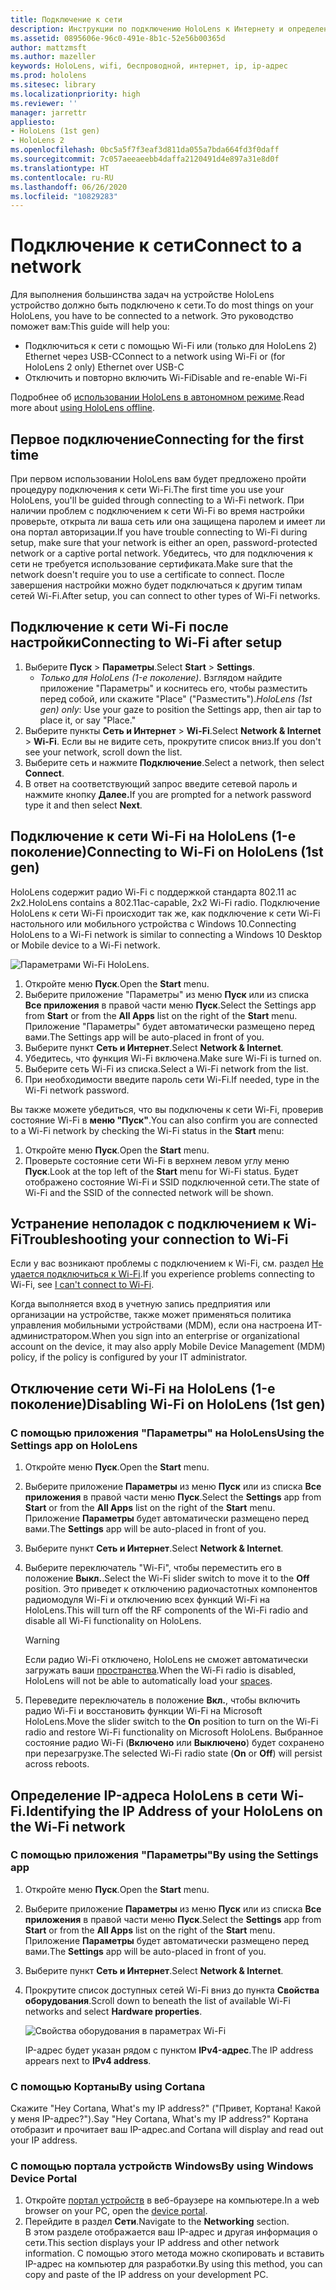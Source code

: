 ```yaml
---
title: Подключение к сети
description: Инструкции по подключению HoloLens к Интернету и определению IP-адреса устройства.
ms.assetid: 0895606e-96c0-491e-8b1c-52e56b00365d
author: mattzmsft
ms.author: mazeller
keywords: HoloLens, wifi, беспроводной, интернет, ip, ip-адрес
ms.prod: hololens
ms.sitesec: library
ms.localizationpriority: high
ms.reviewer: ''
manager: jarrettr
appliesto:
- HoloLens (1st gen)
- HoloLens 2
ms.openlocfilehash: 0bc5a5f7f3eaf3d811da055a7bda664fd3f0daff
ms.sourcegitcommit: 7c057aeeaeebb4daffa2120491d4e897a31e8d0f
ms.translationtype: HT
ms.contentlocale: ru-RU
ms.lasthandoff: 06/26/2020
ms.locfileid: "10829283"
---
```

# <span data-ttu-id="c2ca0-104">Подключение к сети</span><span class="sxs-lookup"><span data-stu-id="c2ca0-104">Connect to a network</span></span>

<span data-ttu-id="c2ca0-105">Для выполнения большинства задач на устройстве HoloLens устройство должно быть подключено к сети.</span><span class="sxs-lookup"><span data-stu-id="c2ca0-105">To do most things on your HoloLens, you have to be connected to a network.</span></span> <span data-ttu-id="c2ca0-106">Это руководство поможет вам:</span><span class="sxs-lookup"><span data-stu-id="c2ca0-106">This guide will help you:</span></span>

- <span data-ttu-id="c2ca0-107">Подключиться к сети с помощью Wi-Fi или (только для HoloLens 2) Ethernet через USB-C</span><span class="sxs-lookup"><span data-stu-id="c2ca0-107">Connect to a network using Wi-Fi or (for HoloLens 2 only) Ethernet over USB-C</span></span>
- <span data-ttu-id="c2ca0-108">Отключить и повторно включить Wi-Fi</span><span class="sxs-lookup"><span data-stu-id="c2ca0-108">Disable and re-enable Wi-Fi</span></span>

<span data-ttu-id="c2ca0-109">Подробнее об [использовании HoloLens в автономном режиме](hololens-offline.md).</span><span class="sxs-lookup"><span data-stu-id="c2ca0-109">Read more about [using HoloLens offline](hololens-offline.md).</span></span>

## <span data-ttu-id="c2ca0-110">Первое подключение</span><span class="sxs-lookup"><span data-stu-id="c2ca0-110">Connecting for the first time</span></span>

<span data-ttu-id="c2ca0-111">При первом использовании HoloLens вам будет предложено пройти процедуру подключения к сети Wi-Fi.</span><span class="sxs-lookup"><span data-stu-id="c2ca0-111">The first time you use your HoloLens, you'll be guided through connecting to a Wi-Fi network.</span></span> <span data-ttu-id="c2ca0-112">При наличии проблем с подключением к сети Wi-Fi во время настройки проверьте, открыта ли ваша сеть или она защищена паролем и имеет ли она портал авторизации.</span><span class="sxs-lookup"><span data-stu-id="c2ca0-112">If you have trouble connecting to Wi-Fi during setup, make sure that your network is either an open, password-protected network or a captive portal network.</span></span> <span data-ttu-id="c2ca0-113">Убедитесь, что для подключения к сети не требуется использование сертификата.</span><span class="sxs-lookup"><span data-stu-id="c2ca0-113">Make sure that the network doesn't require you to use a certificate to connect.</span></span> <span data-ttu-id="c2ca0-114">После завершения настройки можно будет подключаться к другим типам сетей Wi-Fi.</span><span class="sxs-lookup"><span data-stu-id="c2ca0-114">After setup, you can connect to other types of Wi-Fi networks.</span></span>

## <span data-ttu-id="c2ca0-115">Подключение к сети Wi-Fi после настройки</span><span class="sxs-lookup"><span data-stu-id="c2ca0-115">Connecting to Wi-Fi after setup</span></span>

1. <span data-ttu-id="c2ca0-116">Выберите **Пуск** > **Параметры**.</span><span class="sxs-lookup"><span data-stu-id="c2ca0-116">Select **Start** > **Settings**.</span></span>
   - <span data-ttu-id="c2ca0-117">*Только для HoloLens (1-е поколение)*. Взглядом найдите приложение "Параметры" и коснитесь его, чтобы разместить перед собой, или скажите "Place" ("Разместить").</span><span class="sxs-lookup"><span data-stu-id="c2ca0-117">*HoloLens (1st gen) only*: Use your gaze to position the Settings app, then air tap to place it, or say "Place."</span></span>
1. <span data-ttu-id="c2ca0-118">Выберите пункты **Сеть и Интернет** > **Wi-Fi**.</span><span class="sxs-lookup"><span data-stu-id="c2ca0-118">Select **Network & Internet** > **Wi-Fi**.</span></span> <span data-ttu-id="c2ca0-119">Если вы не видите сеть, прокрутите список вниз.</span><span class="sxs-lookup"><span data-stu-id="c2ca0-119">If you don't see your network, scroll down the list.</span></span>
1. <span data-ttu-id="c2ca0-120">Выберите сеть и нажмите **Подключение**.</span><span class="sxs-lookup"><span data-stu-id="c2ca0-120">Select a network, then select **Connect**.</span></span>
1. <span data-ttu-id="c2ca0-121">В ответ на соответствующий запрос введите сетевой пароль и нажмите кнопку **Далее.**</span><span class="sxs-lookup"><span data-stu-id="c2ca0-121">If you are prompted for a network password type it and then select **Next**.</span></span>

## <span data-ttu-id="c2ca0-122">Подключение к сети Wi-Fi на HoloLens (1-е поколение)</span><span class="sxs-lookup"><span data-stu-id="c2ca0-122">Connecting to Wi-Fi on HoloLens (1st gen)</span></span>

<span data-ttu-id="c2ca0-123">HoloLens содержит радио Wi-Fi с поддержкой стандарта 802.11 ac 2x2.</span><span class="sxs-lookup"><span data-stu-id="c2ca0-123">HoloLens contains a 802.11ac-capable, 2x2 Wi-Fi radio.</span></span> <span data-ttu-id="c2ca0-124">Подключение HoloLens к сети Wi-Fi происходит так же, как подключение к сети Wi-Fi настольного или мобильного устройства с Windows 10.</span><span class="sxs-lookup"><span data-stu-id="c2ca0-124">Connecting HoloLens to a Wi-Fi network is similar to connecting a Windows 10 Desktop or Mobile device to a Wi-Fi network.</span></span>

![Параметрами Wi-Fi HoloLens.](./images/wifi-hololens-600px.jpg)

1. <span data-ttu-id="c2ca0-126">Откройте меню **Пуск**.</span><span class="sxs-lookup"><span data-stu-id="c2ca0-126">Open the **Start** menu.</span></span>
1. <span data-ttu-id="c2ca0-127">Выберите приложение "Параметры" из меню **Пуск** или из списка **Все приложения** в правой части меню **Пуск**.</span><span class="sxs-lookup"><span data-stu-id="c2ca0-127">Select the Settings app from **Start** or from the **All Apps** list on the right of the **Start** menu.</span></span> <span data-ttu-id="c2ca0-128">Приложение "Параметры" будет автоматически размещено перед вами.</span><span class="sxs-lookup"><span data-stu-id="c2ca0-128">The Settings app will be auto-placed in front of you.</span></span>
1. <span data-ttu-id="c2ca0-129">Выберите пункт **Сеть и Интернет**.</span><span class="sxs-lookup"><span data-stu-id="c2ca0-129">Select **Network & Internet**.</span></span>
1. <span data-ttu-id="c2ca0-130">Убедитесь, что функция Wi-Fi включена.</span><span class="sxs-lookup"><span data-stu-id="c2ca0-130">Make sure Wi-Fi is turned on.</span></span>
1. <span data-ttu-id="c2ca0-131">Выберите сеть Wi-Fi из списка.</span><span class="sxs-lookup"><span data-stu-id="c2ca0-131">Select a Wi-Fi network from the list.</span></span>
1. <span data-ttu-id="c2ca0-132">При необходимости введите пароль сети Wi-Fi.</span><span class="sxs-lookup"><span data-stu-id="c2ca0-132">If needed, type in the Wi-Fi network password.</span></span>

<span data-ttu-id="c2ca0-133">Вы также можете убедиться, что вы подключены к сети Wi-Fi, проверив состояние Wi-Fi в **меню "Пуск"**.</span><span class="sxs-lookup"><span data-stu-id="c2ca0-133">You can also confirm you are connected to a Wi-Fi network by checking the Wi-Fi status in the **Start** menu:</span></span>

1. <span data-ttu-id="c2ca0-134">Откройте меню **Пуск**.</span><span class="sxs-lookup"><span data-stu-id="c2ca0-134">Open the **Start** menu.</span></span>
1. <span data-ttu-id="c2ca0-135">Проверьте состояние сети Wi-Fi в верхнем левом углу меню **Пуск**.</span><span class="sxs-lookup"><span data-stu-id="c2ca0-135">Look at the top left of the **Start** menu for Wi-Fi status.</span></span> <span data-ttu-id="c2ca0-136">Будет отображено состояние Wi-Fi и SSID подключенной сети.</span><span class="sxs-lookup"><span data-stu-id="c2ca0-136">The state of Wi-Fi and the SSID of the connected network will be shown.</span></span>

## <span data-ttu-id="c2ca0-137">Устранение неполадок с подключением к Wi-Fi</span><span class="sxs-lookup"><span data-stu-id="c2ca0-137">Troubleshooting your connection to Wi-Fi</span></span>

<span data-ttu-id="c2ca0-138">Если у вас возникают проблемы с подключением к Wi-Fi, см. раздел [Не удается подключиться к Wi-Fi](./hololens-faq.md#i-cant-connect-to-wi-fi).</span><span class="sxs-lookup"><span data-stu-id="c2ca0-138">If you experience problems connecting to Wi-Fi, see [I can't connect to Wi-Fi](./hololens-faq.md#i-cant-connect-to-wi-fi).</span></span>

<span data-ttu-id="c2ca0-139">Когда выполняется вход в учетную запись предприятия или организации на устройстве, также может применяться политика управления мобильными устройствами (MDM), если она настроена ИТ-администратором.</span><span class="sxs-lookup"><span data-stu-id="c2ca0-139">When you sign into an enterprise or organizational account on the device, it may also apply Mobile Device Management (MDM) policy, if the policy is configured by your IT administrator.</span></span>

## <span data-ttu-id="c2ca0-140">Отключение сети Wi-Fi на HoloLens (1-е поколение)</span><span class="sxs-lookup"><span data-stu-id="c2ca0-140">Disabling Wi-Fi on HoloLens (1st gen)</span></span>

### <span data-ttu-id="c2ca0-141">С помощью приложения "Параметры" на HoloLens</span><span class="sxs-lookup"><span data-stu-id="c2ca0-141">Using the Settings app on HoloLens</span></span>

1. <span data-ttu-id="c2ca0-142">Откройте меню **Пуск**.</span><span class="sxs-lookup"><span data-stu-id="c2ca0-142">Open the **Start** menu.</span></span>
1. <span data-ttu-id="c2ca0-143">Выберите приложение **Параметры** из меню **Пуск** или из списка **Все приложения** в правой части меню **Пуск**.</span><span class="sxs-lookup"><span data-stu-id="c2ca0-143">Select the **Settings** app from **Start** or from the **All Apps** list on the right of the **Start** menu.</span></span> <span data-ttu-id="c2ca0-144">Приложение **Параметры** будет автоматически размещено перед вами.</span><span class="sxs-lookup"><span data-stu-id="c2ca0-144">The **Settings** app will be auto-placed in front of you.</span></span>
1. <span data-ttu-id="c2ca0-145">Выберите пункт **Сеть и Интернет**.</span><span class="sxs-lookup"><span data-stu-id="c2ca0-145">Select **Network & Internet**.</span></span>
1. <span data-ttu-id="c2ca0-146">Выберите переключатель "Wi-Fi", чтобы переместить его в положение **Выкл.**.</span><span class="sxs-lookup"><span data-stu-id="c2ca0-146">Select the Wi-Fi slider switch to move it to the **Off** position.</span></span> <span data-ttu-id="c2ca0-147">Это приведет к отключению радиочастотных компонентов радиомодуля Wi-Fi и отключению всех функций Wi-Fi на HoloLens.</span><span class="sxs-lookup"><span data-stu-id="c2ca0-147">This will turn off the RF components of the Wi-Fi radio and disable all Wi-Fi functionality on HoloLens.</span></span>

    > [!WARNING]
    > <span data-ttu-id="c2ca0-148">Если радио Wi-Fi отключено, HoloLens не сможет автоматически загружать ваши [пространства](hololens-spaces.md).</span><span class="sxs-lookup"><span data-stu-id="c2ca0-148">When the Wi-Fi radio is disabled, HoloLens will not be able to automatically load your [spaces](hololens-spaces.md).</span></span>

1. <span data-ttu-id="c2ca0-149">Переведите переключатель в положение **Вкл.**, чтобы включить радио Wi-Fi и восстановить функции Wi-Fi на Microsoft HoloLens.</span><span class="sxs-lookup"><span data-stu-id="c2ca0-149">Move the slider switch to the **On** position to turn on the Wi-Fi radio and restore Wi-Fi functionality on Microsoft HoloLens.</span></span> <span data-ttu-id="c2ca0-150">Выбранное состояние радио Wi-Fi (**Включено** или **Выключено**) будет сохранено при перезагрузке.</span><span class="sxs-lookup"><span data-stu-id="c2ca0-150">The selected Wi-Fi radio state (**On** or **Off**) will persist across reboots.</span></span>

## <span data-ttu-id="c2ca0-151">Определение IP-адреса HoloLens в сети Wi-Fi.</span><span class="sxs-lookup"><span data-stu-id="c2ca0-151">Identifying the IP Address of your HoloLens on the Wi-Fi network</span></span>

### <span data-ttu-id="c2ca0-152">С помощью приложения "Параметры"</span><span class="sxs-lookup"><span data-stu-id="c2ca0-152">By using the Settings app</span></span>

1. <span data-ttu-id="c2ca0-153">Откройте меню **Пуск**.</span><span class="sxs-lookup"><span data-stu-id="c2ca0-153">Open the **Start** menu.</span></span>
1. <span data-ttu-id="c2ca0-154">Выберите приложение **Параметры** из меню **Пуск** или из списка **Все приложения** в правой части меню **Пуск**.</span><span class="sxs-lookup"><span data-stu-id="c2ca0-154">Select the **Settings** app from **Start** or from the **All Apps** list on the right of the **Start** menu.</span></span> <span data-ttu-id="c2ca0-155">Приложение **Параметры** будет автоматически размещено перед вами.</span><span class="sxs-lookup"><span data-stu-id="c2ca0-155">The **Settings** app will be auto-placed in front of you.</span></span>
1. <span data-ttu-id="c2ca0-156">Выберите пункт **Сеть и Интернет**.</span><span class="sxs-lookup"><span data-stu-id="c2ca0-156">Select **Network & Internet**.</span></span>
1. <span data-ttu-id="c2ca0-157">Прокрутите список доступных сетей Wi-Fi вниз до пункта **Свойства оборудования**.</span><span class="sxs-lookup"><span data-stu-id="c2ca0-157">Scroll down to beneath the list of available Wi-Fi networks and select **Hardware properties**.</span></span>

    ![Свойства оборудования в параметрах Wi-Fi](./images/wifi-hololens-hwdetails.jpg)

   <span data-ttu-id="c2ca0-159">IP-адрес будет указан рядом с пунктом **IPv4-адрес**.</span><span class="sxs-lookup"><span data-stu-id="c2ca0-159">The IP address appears next to **IPv4 address**.</span></span>

### <span data-ttu-id="c2ca0-160">С помощью Кортаны</span><span class="sxs-lookup"><span data-stu-id="c2ca0-160">By using Cortana</span></span>

<span data-ttu-id="c2ca0-161">Скажите "Hey Cortana, What's my IP address?" ("Привет, Кортана! Какой у меня IP-адрес?").</span><span class="sxs-lookup"><span data-stu-id="c2ca0-161">Say "Hey Cortana, What's my IP address?"</span></span> <span data-ttu-id="c2ca0-162">Кортана отобразит и прочитает ваш IP-адрес.</span><span class="sxs-lookup"><span data-stu-id="c2ca0-162">and Cortana will display and read out your IP address.</span></span>

### <span data-ttu-id="c2ca0-163">С помощью портала устройств Windows</span><span class="sxs-lookup"><span data-stu-id="c2ca0-163">By using Windows Device Portal</span></span>

1. <span data-ttu-id="c2ca0-164">Откройте [портал устройств](/windows/mixed-reality/using-the-windows-device-portal.md#networking) в веб-браузере на компьютере.</span><span class="sxs-lookup"><span data-stu-id="c2ca0-164">In a web browser on your PC, open the [device portal](/windows/mixed-reality/using-the-windows-device-portal.md#networking).</span></span>
1. <span data-ttu-id="c2ca0-165">Перейдите в раздел **Сети**.</span><span class="sxs-lookup"><span data-stu-id="c2ca0-165">Navigate to the **Networking** section.</span></span>  
   <span data-ttu-id="c2ca0-166">В этом разделе отображается ваш IP-адрес и другая информация о сети.</span><span class="sxs-lookup"><span data-stu-id="c2ca0-166">This section displays your IP address and other network information.</span></span> <span data-ttu-id="c2ca0-167">С помощью этого метода можно скопировать и вставить IP-адрес на компьютер для разработки.</span><span class="sxs-lookup"><span data-stu-id="c2ca0-167">By using this method, you can copy and paste of the IP address on your development PC.</span></span>
